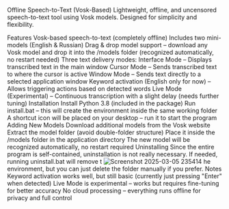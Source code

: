 Offline Speech-to-Text (Vosk-Based)
Lightweight, offline, and uncensored speech-to-text tool using Vosk models. Designed for simplicity and flexibility.

Features
Vosk-based speech-to-text (completely offline)
Includes two mini-models (English & Russian)
Drag & drop model support – download any Vosk model and drop it into the /models folder (recognized automatically, no restart needed)
Three text delivery modes:
Interface Mode – Displays transcribed text in the main window
Cursor Mode – Sends transcribed text to where the cursor is active
Window Mode – Sends text directly to a selected application window
Keyword activation (English only for now) – Allows triggering actions based on detected words
Live Mode (Experimental) – Continuous transcription with a slight delay (needs further tuning)
Installation
Install Python 3.8 (included in the package)
Run install.bat – this will create the environment inside the same working folder
A shortcut icon will be placed on your desktop – run it to start the program
Adding New Models
Download additional models from the Vosk website
Extract the model folder (avoid double-folder structure)
Place it inside the /models folder in the application directory
The new model will be recognized automatically, no restart required
Uninstalling
Since the entire program is self-contained, uninstallation is not really necessary.
If needed, running uninstall.bat will remove t    ![Screenshot 2025-03-05 235414](https://github.com/user-attachments/assets/eb1685a1-452c-4fae-9f98-3e3a9e6a4c7e)
he environment, but you can just delete the folder manually if you prefer.
Notes
Keyword activation works well, but still basic (currently just pressing "Enter" when detected)
Live Mode is experimental – works but requires fine-tuning for better accuracy
No cloud processing – everything runs offline for privacy and full control
